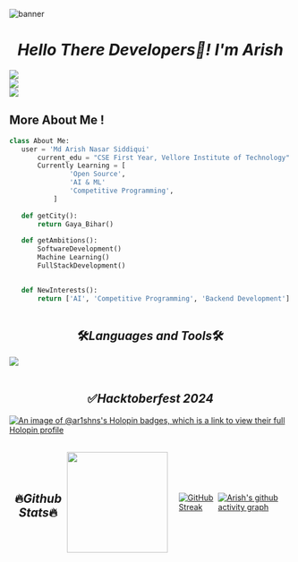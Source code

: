 ![banner](https://github.com/user-attachments/assets/5d6c986a-2773-4a7b-9261-cf570cc8af40)

<div id="header" align="center">
  <h1><i>Hello There Developers👋! I'm Arish<b></b></i></h1>
</div>


<div align="center">
  <img src="https://komarev.com/ghpvc/?username=ar1shns&style=flat-square&color=yellow" style="margin: 0 auto; display: block;" />
  <img src="https://img.shields.io/github/stars/ar1shns?affiliations=OWNER&color=%23FFFF00&label=github%20stars&logo=github&logoColor=%23fffFF&style=flat" style="margin: 0 auto; display: block;" />
  <img src="https://img.shields.io/github/followers/ar1shns?affiliations=OWNER&color=%23FFFF00&label=github%20followers&logo=github&logoColor=%23fffFF&style=flat" style="margin: 0 auto; display: block;" />

</div>



 ## More About Me !
 ```python
 class About Me:
 	user = 'Md Arish Nasar Siddiqui'
		current_edu = "CSE First Year, Vellore Institute of Technology"
		Currently Learning = [
				'Open Source',
				'AI & ML'
				'Competitive Programming',
			]
	
	def getCity():
		return Gaya_Bihar()
	
	def getAmbitions():
		SoftwareDevelopment()
		Machine Learning()
		FullStackDevelopment()
		

    def NewInterests():
        return ['AI', 'Competitive Programming', 'Backend Development']
		
 ```


<h2 align='center'>🛠️<i>Languages and Tools</i>🛠️</h2>
  <a href="https://skillicons.dev" align="center">
    <img align="center" src="https://skillicons.dev/icons?i=js,git,github,figma,vercel,c,cpp,python,linux,ubuntu,matlab,photoshop" /></a>
<br>

<br>
<h2 align='center'>✅<i>Hacktoberfest 2024</i></h2>

[![An image of @ar1shns's Holopin badges, which is a link to view their full Holopin profile](https://holopin.me/ar1shns)](https://holopin.io/@ar1shns)


<br>
<div style="display: flex; align-items: center; justify-content: center;">
<h2 align='center'>🔥<i>Github Stats</i>🔥</h2>
  <div style="text-align: center; margin-right: 20px;">
    <a href="https://github.com/anasjawed283">
      <img height="180em" src="https://github-readme-stats-eight-theta.vercel.app/api?username=ar1shns&show_icons=true&theme=dark&background=000000&include_all_commits=true&count_private=true"/>
    </a>
  </div>


<div>
    <a href="https://git.io/streak-stats">
      <img src="http://github-readme-streak-stats.herokuapp.com?user=ar1shns&theme=dark&background=000000" alt="GitHub Streak">
    </a>
</div>


[![Arish's github activity graph](https://github-readme-activity-graph.vercel.app/graph?username=ar1shns&theme=react-dark)](https://github.com/ar1shns/github-readme-activity-graph)
